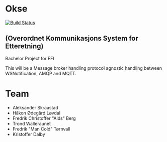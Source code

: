 # Okse
[![Build Status](https://fap.no/jenkins/buildStatus/icon?job=okse)](https://fap.no/jenkins/job/okse/)
## (Overordnet Kommunikasjons System for Etteretning)

Bachelor Project for FFI

This will be a Message broker handling protocol agnostic handling between WSNotification, AMQP and MQTT.

# Team

* Aleksander Skraastad
* Håkon Ødegård Løvdal
* Fredrik Christoffer "Aids" Berg
* Trond Walleraunet
* Fredrik "Man Cold" Tørnvall
* Kristoffer Dalby

